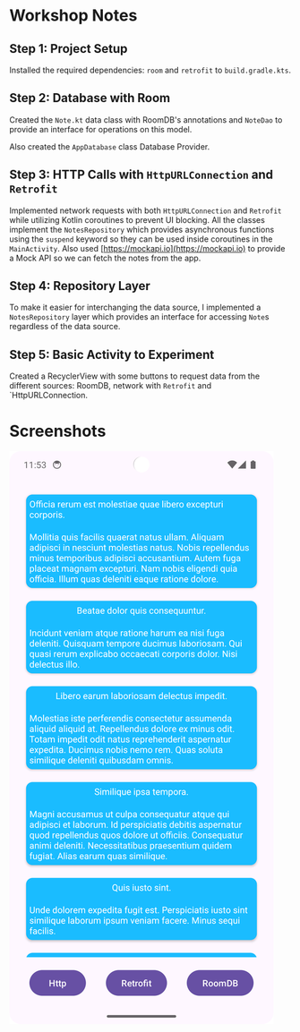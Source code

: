 # Workshop Notes

## Step 1: Project Setup

Installed the required dependencies: `room` and `retrofit` to `build.gradle.kts`.

## Step 2: Database with Room

Created the `Note.kt` data class with RoomDB's annotations and `NoteDao` to provide an interface for operations on this model.

Also created the `AppDatabase` class Database Provider.

## Step 3: HTTP Calls with `HttpURLConnection` and `Retrofit`

Implemented network requests with both `HttpURLConnection` and `Retrofit` while utilizing Kotlin coroutines to prevent UI blocking.
All the classes implement the `NotesRepository` which provides asynchronous functions using the `suspend` keyword so they can be used inside coroutines in the `MainActivity`.
Also used [https://mockapi.io](https://mockapi.io) to provide a Mock API so we can fetch the notes from the app.

## Step 4: Repository Layer

To make it easier for interchanging the data source, I implemented a `NotesRepository` layer which provides an interface for accessing `Note`s regardless of the data source.

## Step 5: Basic Activity to Experiment

Created a RecyclerView with some buttons to request data from the different sources: RoomDB, network with `Retrofit` and `HttpURLConnection.

# Screenshots

![Image showcasing the application.](assets/page.png)